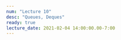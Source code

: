 ```yaml
---
num: "Lecture 10"
desc: "Queues, Deques"
ready: true
lecture_date: 2021-02-04 14:00:00.00-7:00
---
```

